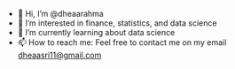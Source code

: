 - 👋 Hi, I’m @dheaarahma
- 👀 I’m interested in finance, statistics, and data science
- 🌱 I’m currently learning about data science
- 📫 How to reach me: 
Feel free to contact me on my email dheaasri11@gmail.com

